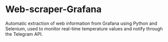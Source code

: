 # Web-scraper-Grafana
Automatic extraction of web information from Grafana using Python and Selenium, used to monitor real-time temperature values and notify through the Telegram API.
